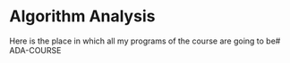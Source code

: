 # Algorithm Analysis
Here is the place in which all my programs of the course are going to be# ADA-COURSE
